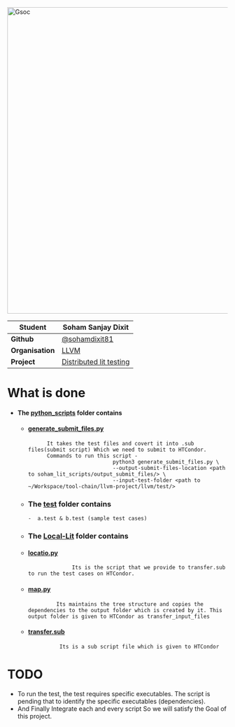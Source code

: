 <img width="700" alt="Gsoc" src="https://user-images.githubusercontent.com/84951816/130228946-b6d7c953-161d-409d-b6f6-ab92b653fd82.png" align="center" >

| **Student** | Soham Sanjay Dixit |
| --- | --- |
| **Github** | [@sohamdixit81](http://github.com/sohamdixit81)  |
| **Organisation**  | [LLVM](https://llvm.org/)  |
| **Project** | [Distributed lit testing](https://summerofcode.withgoogle.com/projects/#5185044001325056) | 

# What is done
- #### The [python_scripts](https://github.com/sohamdixit81/Distribute-llvm-lit/tree/master/python_scripts) folder contains
      
    
   - #### [ generate_submit_files.py](https://github.com/sohamdixit81/Distribute-llvm-lit/blob/master/python_scripts/generate_submit_files.py)
               It takes the test files and covert it into .sub files(submit script) Which we need to submit to HTCondor.
               Commands to run this script -
                                    python3 generate_submit_files.py \
                                    --output-submit-files-location <path to soham_lit_scripts/output_submit_files/> \
                                    --input-test-folder <path to ~/Workspace/tool-chain/llvm-project/llvm/test/>
  
  - ### The [test](https://github.com/sohamdixit81/Distribute-llvm-lit/tree/master/tests) folder contains                   
        -  a.test & b.test (sample test cases)    
  
  - ### The [Local-Lit](https://github.com/sohamdixit81/Distribute-llvm-lit/tree/master/Local-Lit) folder contains
   - #### [ locatio.py](https://github.com/sohamdixit81/Distribute-llvm-lit/blob/master/Local-Lit/location.py)
                       Its is the script that we provide to transfer.sub to run the test cases on HTCondor.
            
   - #### [map.py](https://github.com/sohamdixit81/Distribute-llvm-lit/blob/master/Local-Lit/map.py)
                  Its maintains the tree structure and copies the dependencies to the output folder which is created by it. This output folder is given to HTCondor as transfer_input_files
                  
   - #### [transfer.sub](https://github.com/sohamdixit81/Distribute-llvm-lit/blob/master/Local-Lit/transfer.sub)
                   Its is a sub script file which is given to HTCondor
                   
                   
# TODO

  - To run the test, the test requires specific executables. The script is pending that to identify the specific executables (dependencies).
  - And Finally Integrate each and every script So we will satisfy the Goal of this project.

